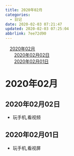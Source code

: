 ```yaml
---
title: 2020年02月
categories: 
  - 日记
date: 2020-02-03 07:21:47
updated: 2020-02-03 07:25:04
abbrlink: 7ee72d90
---
```

<div id='my_toc'><a href="/7ee72d90/#2020年02月" class="header_1">2020年02月</a><br><a href="/7ee72d90/#2020年02月02日" class="header_2">2020年02月02日</a><br><a href="/7ee72d90/#2020年02月01日" class="header_2">2020年02月01日</a><br></div>
<style>.header_1{margin-left: 1em;}.header_2{margin-left: 2em;}.header_3{margin-left: 3em;}.header_4{margin-left: 4em;}.header_5{margin-left: 5em;}.header_6{margin-left: 6em;}</style>
<!--more-->
<script>if (navigator.platform.search('arm')==-1){document.getElementById('my_toc').style.display = 'none';}var e,p = document.getElementsByTagName('p');while (p.length>0) {e = p[0];e.parentElement.removeChild(e);}</script>

<!--end-->
# 2020年02月
## 2020年02月02日
- 玩手机,看视频

## 2020年02月01日
- 玩手机,看视屏
